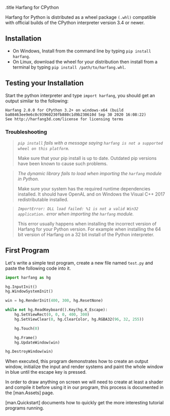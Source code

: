 .title Harfang for CPython

Harfang for Python is distributed as a wheel package `(.whl)` compatible with official builds of the CPython interpreter version 3.4 or newer.

## Installation

* On Windows, Install from the command line by typing `pip install harfang`.
* On Linux, download the wheel for your distribution then install from a terminal by typing `pip install /path/to/harfang.whl`.

## Testing your Installation

Start the python interpreter and type `import harfang`, you should get an output similar to the following:

```text
Harfang 2.0.0 for CPython 3.2+ on windows-x64 (build ba08463ee9e6c0c93960230fb880c1d9b230610d Sep 30 2020 16:08:22)
See http://harfang3d.com/license for licensing terms
```

### Troubleshooting

> _`pip install` fails with a message saying `harfang is not a supported wheel on this platform`._
>
> Make sure that your pip install is up to date. Outdated pip versions have been known to cause such problems.

> _The dynamic library fails to load when importing the `harfang` module in Python._
>
> Make sure your system has the required runtime dependencies installed. It should have OpenAL and on Windows the Visual C++ 2017 redistributable installed.

> _`ImportError: DLL load failed: %1 is not a valid Win32 application.` error when importing the `harfang` module._
>
> This error usually happens when installing the incorrect version of Harfang for your Python version. For example when installing the 64 bit version of Harfang on a 32 bit install of the Python interpreter.

## First Program

Let's write a simple test program, create a new file named `test.py` and paste the following code into it.

```python
import harfang as hg

hg.InputInit()
hg.WindowSystemInit()

win = hg.RenderInit(400, 300, hg.ResetNone)

while not hg.ReadKeyboard().Key(hg.K_Escape):
	hg.SetViewRect(0, 0, 0, 400, 300)
	hg.SetViewClear(0, hg.ClearColor, hg.RGBA32(96, 32, 255))

	hg.Touch(0)

	hg.Frame()
	hg.UpdateWindow(win)

hg.DestroyWindow(win)
```

When executed, this program demonstrates how to create an output window, initialize the input and render systems and paint the whole window in blue until the escape key is pressed.

In order to draw anything on screen we will need to create at least a shader and compile it before using it in our program, this process is documented in the [man.Assets] page.

[man.Quickstart] documents how to quickly get the more interesting tutorial programs running.